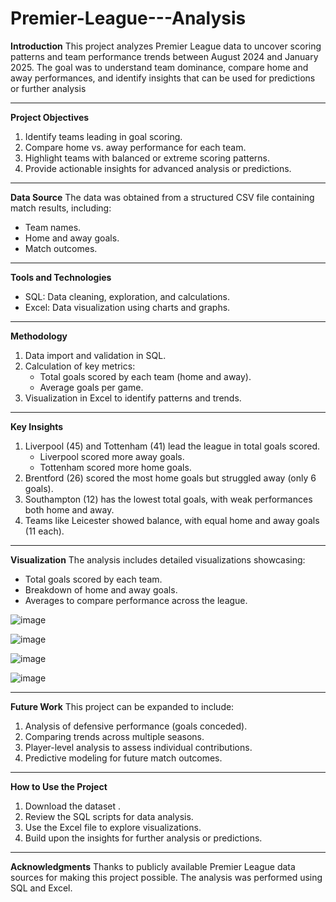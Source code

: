 # Premier-League---Analysis


**Introduction**
This project analyzes Premier League data to uncover scoring patterns and team performance trends between August 2024 and January 2025. The goal was to understand team dominance, compare home and away performances, and identify insights that can be used for predictions or further analysis

---

**Project Objectives**
1. Identify teams leading in goal scoring.  
2. Compare home vs. away performance for each team.  
3. Highlight teams with balanced or extreme scoring patterns.  
4. Provide actionable insights for advanced analysis or predictions.
---

**Data Source**
The data was obtained from a structured CSV file containing match results, including:  
- Team names.  
- Home and away goals.  
- Match outcomes.  

---
**Tools and Technologies**
- SQL: Data cleaning, exploration, and calculations.  
- Excel: Data visualization using charts and graphs.  

---

**Methodology**
1. Data import and validation in SQL.  
2. Calculation of key metrics:
   - Total goals scored by each team (home and away).  
   - Average goals per game.  
3. Visualization in Excel to identify patterns and trends.  

---

**Key Insights**
1. Liverpool (45) and Tottenham (41) lead the league in total goals scored.  
   - Liverpool scored more away goals.  
   - Tottenham scored more home goals.  
2. Brentford (26) scored the most home goals but struggled away (only 6 goals).  
3. Southampton (12) has the lowest total goals, with weak performances both home and away.  
4. Teams like Leicester showed balance, with equal home and away goals (11 each).  

---

**Visualization**
The analysis includes detailed visualizations showcasing:  
- Total goals scored by each team.  
- Breakdown of home and away goals.  
- Averages to compare performance across the league.  



![image](https://github.com/user-attachments/assets/e2ea388e-0f7b-46ff-acec-f30312e689c6)


![image](https://github.com/user-attachments/assets/b82f1374-407a-401e-97e0-47b2c692881e)





![image](https://github.com/user-attachments/assets/913f4f17-f462-4b9c-ac1b-a3aeff0b2516)


![image](https://github.com/user-attachments/assets/3e394ebf-137a-4684-ab19-05480a476ff5)



---

**Future Work**
This project can be expanded to include:  
1. Analysis of defensive performance (goals conceded).  
2. Comparing trends across multiple seasons.  
3. Player-level analysis to assess individual contributions.  
4. Predictive modeling for future match outcomes.  

---

**How to Use the Project**
1. Download the dataset . 
2. Review the SQL scripts for data analysis.  
3. Use the Excel file to explore visualizations.  
4. Build upon the insights for further analysis or predictions.  

---

**Acknowledgments**
Thanks to publicly available Premier League data sources for making this project possible. The analysis was performed using SQL and Excel.  
